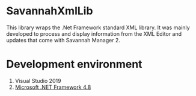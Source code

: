# SavannahXmlLib
This library wraps the .Net Framework standard XML library.
It was mainly developed to process and display information from the XML Editor and updates that come with Savannah Manager 2.

# Development environment
1. Visual Studio 2019
2. [Microsoft .NET Framework 4.8](https://docs.microsoft.com/dotnet/framework/install/guide-for-developers)

